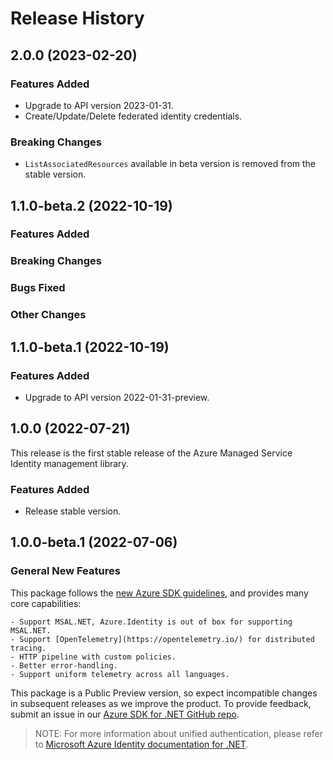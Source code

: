 # Release History

## 2.0.0 (2023-02-20)

### Features Added
- Upgrade to API version 2023-01-31.
- Create/Update/Delete federated identity credentials.

### Breaking Changes
- `ListAssociatedResources` available in beta version is removed from the stable version.

## 1.1.0-beta.2 (2022-10-19)

### Features Added

### Breaking Changes

### Bugs Fixed

### Other Changes

## 1.1.0-beta.1 (2022-10-19)

### Features Added

- Upgrade to API version 2022-01-31-preview.

## 1.0.0 (2022-07-21)

This release is the first stable release of the Azure Managed Service Identity management library.

### Features Added

- Release stable version.

## 1.0.0-beta.1 (2022-07-06)

### General New Features

This package follows the [new Azure SDK guidelines](https://azure.github.io/azure-sdk/general_introduction.html), and provides many core capabilities:

    - Support MSAL.NET, Azure.Identity is out of box for supporting MSAL.NET.
    - Support [OpenTelemetry](https://opentelemetry.io/) for distributed tracing.
    - HTTP pipeline with custom policies.
    - Better error-handling.
    - Support uniform telemetry across all languages.

This package is a Public Preview version, so expect incompatible changes in subsequent releases as we improve the product. To provide feedback, submit an issue in our [Azure SDK for .NET GitHub repo](https://github.com/Azure/azure-sdk-for-net/issues).

> NOTE: For more information about unified authentication, please refer to [Microsoft Azure Identity documentation for .NET](https://docs.microsoft.com//dotnet/api/overview/azure/identity-readme?view=azure-dotnet).

